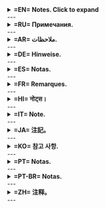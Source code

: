 <details>
<summary><b> =EN= Notes. Click to expand</b></summary>
"auto_completion": Code autocompletion, code template selection<br>
"auto_insert": Entering paired '' () {} [] and tag endings<br>
"external_code_editor": Setting up opening a third-party editor. Allows you to set a row and column for the cursor, which is convenient.<br>
"language": The add-on language. By default, the language is not set, so the language of the Anki program is determined and, if possible, it is set from the languages ​​in "LOCALIZATION", and if it is not found, it sets "en".<br>
"theme": The name of the theme. So far there is one name "MODERN", but if you set another one in "THEMES":, you can set others.<br>
</details>
---
<details>
<summary><b>=RU= Примечания.</b></summary>
"auto_completion": Автодополнение кода, выбор шаблона кода<br>
"auto_insert": Ввод парных '' () {} [] и окончания тегов<br>
"external_code_editor": Настройка открытия стороннего редактора. Позволяет задать строку и столбец для курсора, что удобно.<br>
"language": Язык дополнения. По умолчанию язык не задан, так что определяется язык программы анки и если возможно, то ставится из языков в "LOCALIZATION", а если не найдет, то ставит "en".<br>
"theme": Имя темы. Пока тут одно имя "MODERN", но если вы зададите еще одно в "THEMES":, то можно будет задавать и другие.<br>
</details>
---
<details>
<summary><b>=AR= ملاحظات.</b></summary>
"auto_completion": إكمال تلقائي للأكواد، اختيار قالب الكود<br>
"auto_insert": إدخال نهايات العلامات المزدوجة "() {} []" ونهايات الوسوم<br>
"external_code_editor": إعداد فتح محرر نصوص خارجي. يسمح لك بتحديد صف وعمود للمؤشر، وهو أمر سهل.<br>
"language": لغة الإضافة. افتراضيًا، اللغة غير مُحددة، لذا يتم تحديد لغة برنامج Anki، وإن أمكن، يتم تحديدها من اللغات في "LOCALIZATION"، وإذا لم يتم العثور عليها، يتم تعيينها "en".<br>
"theme": اسم السمة. حتى الآن، يوجد اسم واحد "MODERN"، ولكن إذا حددت اسمًا آخر في "THEMES":، يمكنك تعيين لغات أخرى.<br>
  
<i>(تمت الترجمة باستخدام chatgpt.com. لم يتم التحقق من دقة الترجمة)</i>
</details>
---
<details>
<summary><b>=DE= Hinweise.</b></summary>
"auto_completion": Code-Autovervollständigung, Code-Vorlagenauswahl<br>
"auto_insert": Eingabe von gepaarten '' () {} [] und Tag-Endungen<br>
"external_code_editor": Einrichten des Öffnens eines Drittanbieter-Editors. Ermöglicht das Festlegen einer Zeile und Spalte für den Cursor, was praktisch ist.<br>
"language": Die Sprache des Add-ons. Standardmäßig ist die Sprache nicht festgelegt, daher wird die Sprache des Anki-Programms ermittelt und, falls möglich, aus den Sprachen unter "LOKALISIERUNG" ausgewählt. Falls sie nicht gefunden wird, wird "en" ausgewählt.<br>
"theme": Der Name des Designs. Bisher ist der Name "MODERN" eingestellt, aber wenn Sie unter "THEMES" einen anderen Namen festlegen, können Sie weitere festlegen.<br>
  
<i>(Übersetzt mit chatgpt.com. Die Genauigkeit der Übersetzung wurde nicht überprüft)</i>
</details>
---
<details>
<summary><b>=ES= Notas.</b></summary>
"auto_completion": Autocompletado de código, selección de plantilla de código<br>
"auto_insert": Introducción de pares '' () {} [] y terminaciones de etiqueta<br>
"external_code_editor": Configuración para abrir un editor de terceros. Permite configurar una fila y una columna para el cursor, lo cual resulta práctico.<br>
"language": El idioma del complemento. Por defecto, el idioma no está configurado, por lo que se determina el idioma del programa Anki y, si es posible, se configura entre los idiomas en "LOCALIZACIÓN"; si no se encuentra, se configura "en".<br>
"theme": El nombre del tema. Hasta ahora, el nombre es "MODERN", pero si se configura otro en "TEMAS", se pueden configurar otros.<br>
  
<i>(Traducido con chatgpt.com. La precisión de la traducción no ha sido verificada)</i>
</details>
---
<details>
<summary><b>=FR= Remarques.</b></summary>
"auto_completion" : Autocomplétion du code, sélection du modèle de code.<br>
"auto_insert" : Saisie des paires '' () {} [] et des terminaisons de balises.<br>
"external_code_editor" : Configuration de l'ouverture d'un éditeur tiers. Permet de définir une ligne et une colonne pour le curseur, ce qui est pratique.<br>
"language" : Langue du module complémentaire. Par défaut, la langue n'est pas définie. La langue du programme Anki est donc déterminée et, si possible, elle est définie parmi les langues disponibles dans « LOCALISATION ». Si elle n'est pas trouvée, elle est définie en « en ».<br>
"theme" : Nom du thème. Jusqu'à présent, le nom est « MODERN », mais si vous en définissez un autre dans « THEMES », vous pourrez en définir d'autres.<br>
  
<i>(Traduit avec chatgpt.com. L’exactitude de la traduction n’a pas été vérifiée)</i>
</details>
---
<details>
<summary><b>=HI= नोट्स।</b></summary>
"ऑटो_कम्प्लीशन": कोड स्वतः पूर्ण होना, कोड टेम्पलेट चयन<br>
"ऑटो_इन्सर्ट": युग्मित '' () {} [] और टैग एंडिंग्स दर्ज करना <br>
"एक्सटर्नल_कोड_एडिटर": थर्ड-पार्टी एडिटर खोलने की सेटिंग। आपको कर्सर के लिए एक पंक्ति और कॉलम सेट करने की अनुमति देता है, जो सुविधाजनक है।<br>
"भाषा": ऐड-ऑन भाषा। डिफ़ॉल्ट रूप से, भाषा सेट नहीं होती है, इसलिए Anki प्रोग्राम की भाषा निर्धारित की जाती है और, यदि संभव हो, तो इसे "LOCALIZATION" में भाषाओं से सेट किया जाता है, और यदि यह नहीं मिलती है, तो यह "en" सेट करती है।<br>
"थीम": थीम का नाम। अब तक एक नाम "MODERN" है, लेकिन यदि आप "THEMES" में कोई दूसरा नाम सेट करते हैं:, तो आप अन्य नाम भी सेट कर सकते हैं।<br>
  
<i>(यह अनुवाद chatgpt.com की सहायता से किया गया है। सटीकता की पुष्टि नहीं की गई है)</i>
</details>
---
<details>
<summary><b>=IT= Note.</b></summary>
"auto_completion": Completamento automatico del codice, selezione del modello di codice<br>
"auto_insert": Inserimento di coppie di caratteri ''() {} [] e terminazioni di tag<br>
"external_code_editor": Impostazione dell'apertura di un editor di terze parti. Consente di impostare una riga e una colonna per il cursore, il che è comodo.<br>
"language": Lingua del componente aggiuntivo. Per impostazione predefinita, la lingua non è impostata, quindi viene determinata la lingua del programma Anki e, se possibile, viene impostata tra le lingue in "LOCALIZZAZIONE" e, se non viene trovata, viene impostata su "en".<br>
"theme": Nome del tema. Finora è presente un nome "MODERN", ma impostandone un altro in "TEMI", è possibile impostarne altri.<br>
  
<i>(Tradotto con chatgpt.com. L'accuratezza della traduzione non è stata verificata)</i>
</details>
---
<details>
<summary><b>=JA= 注記。</b></summary>
"auto_completion": コードの自動補完、コードテンプレートの選択<br>
"auto_insert": '' () {} [] とタグ終了のペアの入力<br>
"external_code_editor": サードパーティ製エディタの起動を設定します。カーソルの行と列を指定できるので便利です。<br>
"language": アドオンの言語。デフォルトでは言語が設定されていないため、Ankiプログラムの言語が決定され、可能な場合は「LOCALIZATION」の言語から設定され、見つからない場合は「en」が設定されます。<br>
"theme": テーマの名前。現在は「MODERN」という名前が1つありますが、「THEMES」で別のテーマを設定すると、他のテーマも設定できます。<br>
  
<i>(chatgpt.comを使用して翻訳。翻訳の正確性は確認されていません)</i>
</details>
---
<details>
<summary><b>=KO= 참고 사항.</b></summary>
"auto_completion": 코드 자동 완성, 코드 템플릿 선택<br>
"auto_insert": '' () {} [] 및 태그 끝 문자 쌍 입력<br>
"external_code_editor": 타사 편집기 열기 설정. 커서의 행과 열을 설정할 수 있어 편리합니다.<br>
"language": 추가 언어입니다. 기본적으로 언어는 설정되어 있지 않으므로 Anki 프로그램의 언어가 자동으로 결정되며, 가능한 경우 "LOCALIZATION"의 언어에서 설정되고, 해당 언어가 없으면 "en"으로 설정됩니다.<br>
"theme": 테마 이름입니다. 현재 "MODERN"이라는 이름이 하나 있지만 "THEMES":에서 다른 이름을 설정하면 다른 이름을 설정할 수 있습니다.<br>
  
<i>(chatgpt.com을 통해 번역되었습니다. 번역의 정확성은 확인되지 않았습니다)</i>
</details>
---
<details>
<summary><b>=PT= Notas.</b></summary>
"auto_completion": Preenchimento automático de código, seleção de modelo de código<br>
"auto_insert": Inserção de pares ''(){}[] e terminações de tags<br>
"external_code_editor": Configuração para abrir um editor de terceiros. Permite definir uma linha e uma coluna para o cursor, o que é conveniente. <br>
"language": O idioma do complemento. Por predefinição, o idioma não é definido, pelo que o idioma do programa Anki é determinado e, se possível, é definido a partir dos idiomas em "LOCALIZAÇÃO" e, se não for encontrado, define "en". <br>
"tema": O nome do tema. Até à data, existe um nome "MODERNO", mas se definir outro em "TEMAS", pode definir outros. <br>
  
<i>(Traduzido com chatgpt.com. A precisão da tradução não foi verificada)</i>
</details>
---
<details>
<summary><b>=PT-BR= Notas.</b></summary>
"auto_completion": Preenchimento automático de código, seleção de modelo de código<br>
"auto_insert": Inserção de pares ''(){}[] e terminações de tags<br>
"external_code_editor": Configuração para abrir um editor de terceiros. Permite definir uma linha e uma coluna para o cursor, o que é conveniente.<br>
"language": O idioma do complemento. Por padrão, o idioma não é definido, portanto, o idioma do programa Anki é determinado e, se possível, é definido a partir dos idiomas em "LOCALIZAÇÃO" e, se não for encontrado, define "en".<br>
"theme": O nome do tema. Até o momento, há um nome "MODERNO", mas se você definir outro em "TEMAS", poderá definir outros.<br>

_ (Tradução fornecida por chatgpt.com. Precisão da tradução não verificada) _
</details>
---
<details>
<summary><b>=ZH= 注释。</b></summary>
"auto_completion": 代码自动补全，代码模板选择<br>
"auto_insert": 输入成对的 '' () {} [] 和标签结尾<br>
"external_code_editor": 设置打开第三方编辑器。允许您设置光标所在的行和列，非常方便。<br>
"language": 插件语言。默认情况下未设置语言，因此 Anki 程序的语言由程序自行确定，如果可能，则从“LOCALIZATION”中的语言中进行设置，如果找不到，则设置为“en”。<br>
"theme": 主题名称。目前有一个名称“MODERN”，但如果您在“THEMES”中设置了另一个名称，则可以设置其他名称。<br>
  
_（翻译由 chatgpt.com 提供。翻译准确性未验证）_
</details>
---









